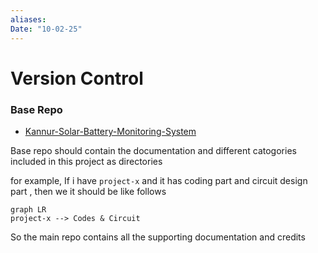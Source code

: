 ```yaml
---
aliases: 
Date: "10-02-25"
---
```

# Version Control


### Base Repo 
- [Kannur-Solar-Battery-Monitoring-System](https://github.com/aruncs31s/Kannur-Solar-Battery-Monitoring-System)

Base repo should contain the documentation and different catogories included in this project as directories

for example, If i have `project-x` and it has coding part and circuit design part , then we it should be like follows


```mermaid
graph LR
project-x --> Codes & Circuit

```

So the main repo contains all the supporting documentation and credits 